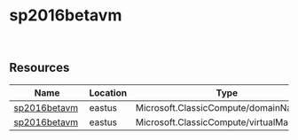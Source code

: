 # sp2016betavm 
 
## Resources


| Name | Location | Type |
| --- | --- | --- |
| [sp2016betavm](sp2016betavm-599464012.md)  | eastus  | Microsoft.ClassicCompute/domainNames  |
| [sp2016betavm](sp2016betavm--2031239869.md)  | eastus  | Microsoft.ClassicCompute/virtualMachines  |
